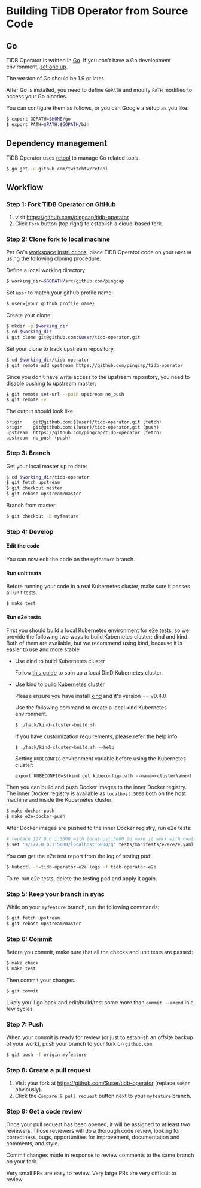 # Building TiDB Operator from Source Code

## Go
TiDB Operator is written in [Go](https://golang.org). If you don't have a Go development environment, [set one up](https://golang.org/doc/code.html).

The version of Go should be 1.9 or later.

After Go is installed, you need to define `GOPATH` and modify `PATH` modified to access your Go binaries.

You can configure them as follows, or you can Google a setup as you like.

```sh
$ export GOPATH=$HOME/go
$ export PATH=$PATH:$GOPATH/bin
```

## Dependency management

TiDB Operator uses [retool](https://github.com/twitchtv/retool) to manage Go related tools.

```sh
$ go get -u github.com/twitchtv/retool
```

## Workflow

### Step 1: Fork TiDB Operator on GitHub

1. visit https://github.com/pingcap/tidb-operator
2. Click `Fork` button (top right) to establish a cloud-based fork.

### Step 2: Clone fork to local machine

Per Go's [workspace instructions](https://golang.org/doc/code.html#Workspaces), place TiDB Operator code on your
`GOPATH` using the following cloning procedure.

Define a local working directory:

```sh
$ working_dir=$GOPATH/src/github.com/pingcap
```

Set `user` to match your github profile name:

```sh
$ user={your github profile name}
```

Create your clone:

```sh
$ mkdir -p $working_dir
$ cd $working_dir
$ git clone git@github.com:$user/tidb-operator.git
```

Set your clone to track upstream repository.

```sh
$ cd $working_dir/tidb-operator
$ git remote add upstream https://github.com/pingcap/tidb-operator
```

Since you don't have write access to the upstream repository, you need to disable pushing to upstream master:

```sh
$ git remote set-url --push upstream no_push
$ git remote -v
```

The output should look like:

```
origin    git@github.com:$(user)/tidb-operator.git (fetch)
origin    git@github.com:$(user)/tidb-operator.git (push)
upstream  https://github.com/pingcap/tidb-operator (fetch)
upstream  no_push (push)
```

### Step 3: Branch

Get your local master up to date:

```sh
$ cd $working_dir/tidb-operator
$ git fetch upstream
$ git checkout master
$ git rebase upstream/master
```

Branch from master:

```sh
$ git checkout -b myfeature
```

### Step 4: Develop

#### Edit the code

You can now edit the code on the `myfeature` branch.

#### Run unit tests

Before running your code in a real Kubernetes cluster, make sure it passes all unit tests.

```sh
$ make test
```

#### Run e2e tests

First you should build a local Kubernetes environment for e2e tests, so we provide the following two ways to build Kubernetes cluster: dind and kind. Both of them are available, but we recommend using kind, because it is easier to use and more stable

* Use dind to build Kubernetes cluster

    Follow [this guide](./local-dind-tutorial.md) to spin up a local DinD Kubernetes cluster.

* Use kind to build Kubernetes cluster 

    Please ensure you have install [kind](https://kind.sigs.k8s.io/) and it's version == v0.4.0
    
    Use the following command to create a local kind Kubernetes environment.  
    
    ```sh
    $ ./hack/kind-cluster-build.sh
    ```
    
    If you have customization requirements, please refer the help info:
    
    ```
    $ ./hack/kind-cluster-build.sh --help
    ```
    
    Setting `KUBECONFIG` environment variable before using the Kubernetes cluster:
    
    ```
    export KUBECONFIG=$(kind get kubeconfig-path --name=<clusterName>)
    ```

Then you can build and push Docker images to the inner Docker registry. The inner Docker registry is available as `localhost:5000` both on the host machine and inside the Kubernetes cluster.

```sh
$ make docker-push
$ make e2e-docker-push
```

After Docker images are pushed to the inner Docker registry, run e2e tests:

```sh
# replace 127.0.0.1:5000 with localhost:5000 to make it work with containerd
$ set 's/127.0.0.1:5000/localhost:5000/g' tests/manifests/e2e/e2e.yaml | kubectl apply -f -
```

You can get the e2e test report from the log of testing pod: 

```sh
$ kubectl -n=tidb-operator-e2e logs -f tidb-operator-e2e
```

To re-run e2e tests, delete the testing pod and apply it again.

### Step 5: Keep your branch in sync

While on your `myfeature` branch, run the following commands:

```sh
$ git fetch upstream
$ git rebase upstream/master
```

### Step 6: Commit

Before you commit, make sure that all the checks and unit tests are passed:

```sh
$ make check
$ make test
```

Then commit your changes.

```sh
$ git commit
```

Likely you'll go back and edit/build/test some more than `commit --amend`
in a few cycles.

### Step 7: Push

When your commit is ready for review (or just to establish an offsite backup of your work),
push your branch to your fork on `github.com`:

```sh
$ git push -f origin myfeature
```

### Step 8: Create a pull request

1. Visit your fork at https://github.com/$user/tidb-operator (replace `$user` obviously).
2. Click the `Compare & pull request` button next to your `myfeature` branch.

### Step 9: Get a code review

Once your pull request has been opened, it will be assigned to at least two
reviewers. Those reviewers will do a thorough code review, looking for
correctness, bugs, opportunities for improvement, documentation and comments,
and style.

Commit changes made in response to review comments to the same branch on your
fork.

Very small PRs are easy to review. Very large PRs are very difficult to
review.
